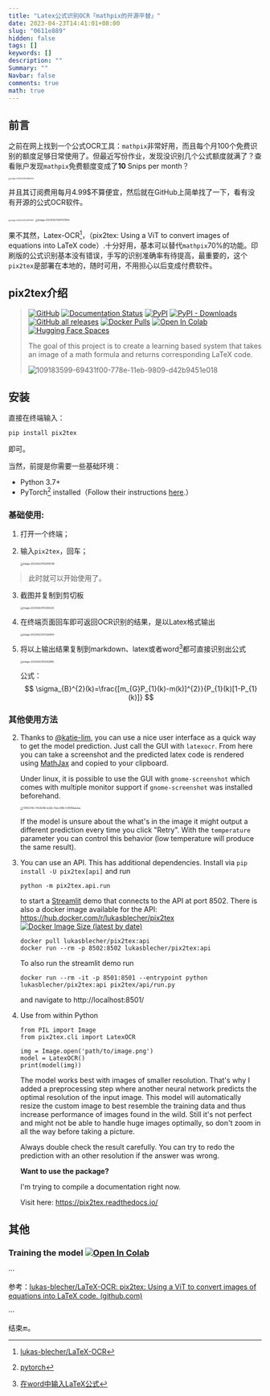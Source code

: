 ```yaml
---
title: "Latex公式识别OCR「mathpix的开源平替」"
date: 2023-04-23T14:41:01+08:00
slug: "0611e889"
hidden: false
tags: []
keywords: []
description: ""
Summary: ""
Navbar: false
comments: true
math: true
---
```




<!--more-->

## 前言

之前在网上找到一个公式OCR工具：`mathpix`非常好用，而且每个月100个免费识别的额度足够日常使用了。但最近写份作业，发现没识别几个公式额度就满了？查看账户发现`mathpix`免费额度变成了**10** Snips per month？

<img src="image-20230423144156742.png" alt="image-20230423144156742" style="zoom:25%;" />

并且其订阅费用每月4.99$不算便宜，然后就在GitHub上简单找了一下，看有没有开源的公式OCR软件。

<img src="image-20230423144311199.png" alt="image-20230423144311199" style="zoom: 25%;" />

<img src="image-20230423144747844.png" alt="image-20230423144747844" style="zoom: 33%;" />

果不其然，Latex-OCR[^1]，（pix2tex: Using a ViT to convert images of equations into LaTeX code）.十分好用，基本可以替代`mathpix`70%的功能。印刷版的公式识别基本没有错误，手写的识别准确率有待提高，最重要的，这个`pix2tex`是部署在本地的，随时可用，不用担心以后变成付费软件。

## pix2tex介绍

>[![GitHub](https://camo.githubusercontent.com/e26e90c96a0fee3de5b53a7232dfc0fd0f49f5ea6c9ec1449563dd40aefee496/68747470733a2f2f696d672e736869656c64732e696f2f6769746875622f6c6963656e73652f6c756b61732d626c65636865722f4c615465582d4f4352)](https://github.com/lukas-blecher/LaTeX-OCR) [![Documentation Status](https://camo.githubusercontent.com/a1e97c43de4d4103a26c25283713f88502716ee63268614479f996d7270d0f48/68747470733a2f2f72656164746865646f63732e6f72672f70726f6a656374732f706978327465782f62616467652f3f76657273696f6e3d6c6174657374)](https://pix2tex.readthedocs.io/en/latest/?badge=latest) [![PyPI](https://camo.githubusercontent.com/00f77be6f9cb1f78be8f53d85089b77df578e3e516777c949f781edd45a0e715/68747470733a2f2f696d672e736869656c64732e696f2f707970692f762f706978327465783f6c6f676f3d70797069)](https://pypi.org/project/pix2tex) [![PyPI - Downloads](https://camo.githubusercontent.com/8013cfd657c31171c1946c0b6b2b40a1c90d1f7c8d842dde209185d307e922b3/68747470733a2f2f696d672e736869656c64732e696f2f707970692f646d2f706978327465783f6c6f676f3d70797069)](https://pypi.org/project/pix2tex) [![GitHub all releases](https://camo.githubusercontent.com/a369d922b436161c9e517492585f9f424cba04cfd4d20b7815fed921d02cf3b1/68747470733a2f2f696d672e736869656c64732e696f2f6769746875622f646f776e6c6f6164732f6c756b61732d626c65636865722f4c615465582d4f43522f746f74616c3f636f6c6f723d626c7565266c6f676f3d676974687562)](https://github.com/lukas-blecher/LaTeX-OCR/releases) [![Docker Pulls](https://camo.githubusercontent.com/c1b9289285efdec353acaa08d4f0e55791c3c832f08106b99ce54850ed14df14/68747470733a2f2f696d672e736869656c64732e696f2f646f636b65722f70756c6c732f6c756b6173626c65636865722f706978327465783f6c6f676f3d646f636b6572)](https://hub.docker.com/r/lukasblecher/pix2tex) [![Open In Colab](https://camo.githubusercontent.com/84f0493939e0c4de4e6dbe113251b4bfb5353e57134ffd9fcab6b8714514d4d1/68747470733a2f2f636f6c61622e72657365617263682e676f6f676c652e636f6d2f6173736574732f636f6c61622d62616467652e737667)](https://colab.research.google.com/github/lukas-blecher/LaTeX-OCR/blob/main/notebooks/LaTeX_OCR_test.ipynb) [![Hugging Face Spaces](https://camo.githubusercontent.com/00380c35e60d6b04be65d3d94a58332be5cc93779f630bcdfc18ab9a3a7d3388/68747470733a2f2f696d672e736869656c64732e696f2f62616467652f25463025394625413425393725323048756767696e67253230466163652d5370616365732d626c7565)](https://huggingface.co/spaces/lukbl/LaTeX-OCR)
>
>The goal of this project is to create a learning based system that takes an image of a math formula and returns corresponding LaTeX code.
>
>![109183599-69431f00-778e-11eb-9809-d42b9451e018](https://user-images.githubusercontent.com/55287601/109183599-69431f00-778e-11eb-9809-d42b9451e018.png)

## 安装

直接在终端输入：

```
pip install pix2tex
```

即可。

当然，前提是你需要一些基础环境：

- Python 3.7+
- PyTorch[^2] installed（Follow their instructions [here](https://pytorch.org/get-started/locally/).）

### 基础使用:

1. 打开一个终端；

2. 输入`pix2tex`，回车；

   <img src="image-20230423150000799.png" alt="image-20230423150000799" style="zoom:33%;" />

> 此时就可以开始使用了。

3. 截图并复制到剪切板

   <img src="image-20230423151259320.png" alt="image-20230423151259320" style="zoom:33%;" />

4. 在终端页面回车即可返回OCR识别的结果，是以Latex格式输出

   <img src="image-20230423151226904.png" alt="image-20230423151226904" style="zoom:33%;" />

5. 将以上输出结果复制到markdown、latex或者word[^3]都可直接识别出公式

   <img src="image-20230423151542885.png" alt="image-20230423151542885" style="zoom: 33%;" />

   公式：
   $$
   \sigma_{B}^{2}(k)=\frac{[m_{G}P_{1}(k)-m(k)]^{2}}{P_{1}(k)[1-P_{1}(k)]}
   $$
   



### 	其他使用方法

2. Thanks to [@katie-lim](https://github.com/katie-lim), you can use a nice user interface as a quick way to get the model prediction. Just call the GUI with `latexocr`. From here you can take a screenshot and the predicted latex code is rendered using [MathJax](https://www.mathjax.org/) and copied to your clipboard.

   Under linux, it is possible to use the GUI with `gnome-screenshot` which comes with multiple monitor support if `gnome-screenshot` was installed beforehand.

   <img src="https://user-images.githubusercontent.com/55287601/117812740-77b7b780-b262-11eb-81f6-fc19766ae2ae.gif" alt="117812740-77b7b780-b262-11eb-81f6-fc19766ae2ae" style="zoom:33%;" />

   If the model is unsure about the what's in the image it might output a different prediction every time you click "Retry". With the `temperature` parameter you can control this behavior (low temperature will produce the same result).

3. You can use an API. This has additional dependencies. Install via `pip install -U pix2tex[api]` and run

   ```
   python -m pix2tex.api.run
   ```

   to start a [Streamlit](https://streamlit.io/) demo that connects to the API at port 8502. There is also a docker image available for the API: https://hub.docker.com/r/lukasblecher/pix2tex [![Docker Image Size (latest by date)](https://camo.githubusercontent.com/5c27282a4120785ec54bf7b85a9e3dd4da3b73758535c8865a3ea4fd06cc4a4e/68747470733a2f2f696d672e736869656c64732e696f2f646f636b65722f696d6167652d73697a652f6c756b6173626c65636865722f706978327465783f6c6f676f3d646f636b6572)](https://hub.docker.com/r/lukasblecher/pix2tex)

   ```
   docker pull lukasblecher/pix2tex:api
   docker run --rm -p 8502:8502 lukasblecher/pix2tex:api
   ```

   To also run the streamlit demo run

   ```
   docker run --rm -it -p 8501:8501 --entrypoint python lukasblecher/pix2tex:api pix2tex/api/run.py
   ```

   and navigate to http://localhost:8501/

4. Use from within Python

   ```
   from PIL import Image
   from pix2tex.cli import LatexOCR
   
   img = Image.open('path/to/image.png')
   model = LatexOCR()
   print(model(img))
   ```

   The model works best with images of smaller resolution. That's why I added a preprocessing step where another neural network predicts the optimal resolution of the input image. This model will automatically resize the custom image to best resemble the training data and thus increase performance of images found in the wild. Still it's not perfect and might not be able to handle huge images optimally, so don't zoom in all the way before taking a picture.

   Always double check the result carefully. You can try to redo the prediction with an other resolution if the answer was wrong.

   **Want to use the package?**

   I'm trying to compile a documentation right now.

   Visit here: https://pix2tex.readthedocs.io/

## 	其他

### Training the model [![Open In Colab](https://camo.githubusercontent.com/84f0493939e0c4de4e6dbe113251b4bfb5353e57134ffd9fcab6b8714514d4d1/68747470733a2f2f636f6c61622e72657365617263682e676f6f676c652e636f6d2f6173736574732f636f6c61622d62616467652e737667)](https://colab.research.google.com/github/lukas-blecher/LaTeX-OCR/blob/main/notebooks/LaTeX_OCR_training.ipynb)

···

参考：[lukas-blecher/LaTeX-OCR: pix2tex: Using a ViT to convert images of equations into LaTeX code. (github.com)](https://github.com/lukas-blecher/LaTeX-OCR)

···

结束🔚。



[^1]:[lukas-blecher/LaTeX-OCR](https://github.com/lukas-blecher/LaTeX-OCR)
[^2]:[pytorch](https://pytorch.org/get-started/locally/)
[^3]:[在word中输入LaTeX公式](https://blog.csdn.net/m0_69599137/article/details/127456927)
